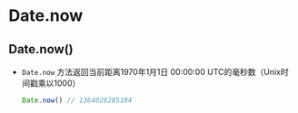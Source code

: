 # Date.now

## Date.now()

+ `Date.now` 方法返回当前距离1970年1月1日 00:00:00 UTC的毫秒数（Unix时间戳乘以1000）

  ```js
  Date.now() // 1364026285194
  ```
